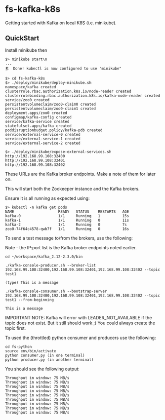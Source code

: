 # fs-kafka-k8s

Getting started with Kafka on local K8S (i.e. minikube).

## QuickStart

Install minikube then

```
$> minikube start\n
...
🏄  Done! kubectl is now configured to use "minikube"
```

```
$> cd fs-kafka-k8s
$> ./deploy/minikube/deploy-minikube.sh
namespace/kafka created
clusterrole.rbac.authorization.k8s.io/node-reader created
clusterrolebinding.rbac.authorization.k8s.io/kafka-node-reader created
service/zoo0 created
persistentvolumeclaim/zoo0-claim0 created
persistentvolumeclaim/zoo0-claim1 created
deployment.apps/zoo0 created
configmap/kafka-config created
service/kafka-service created
statefulset.apps/kafka created
poddisruptionbudget.policy/kafka-pdb created
service/external-service-0 created
service/external-service-1 created
service/external-service-2 created

$> ./deploy/minikube/expose-external-services.sh
http://192.168.99.108:32400
http://192.168.99.108:32401
http://192.168.99.108:32402
```

These URLs are the Kafka broker endpoints. Make a note of them for later on.

This will start both the Zookeeper instance and the Kafka brokers.

Ensure it is all running as expected using:

```
$> kubectl -n kafka get pods
NAME                    READY   STATUS    RESTARTS   AGE
kafka-0                 1/1     Running   1          15s
kafka-1                 1/1     Running   0          11s
kafka-2                 1/1     Running   0          7s
zoo0-74f64c4578-qwb7f   1/1     Running   0          16s
```

To send a test message to/from the brokers, use the following:

Note - the IP:port list is the Kafka broker endpoints noted earlier.

```
cd ~/workspace/kafka_2.12-2.3.0/bin

./kafka-console-producer.sh --broker-list 192.168.99.108:32400,192.168.99.108:32401,192.168.99.108:32402 --topic test1

(type) This is a message

./kafka-console-consumer.sh --bootstrap-server 192.168.99.108:32400,192.168.99.108:32401,192.168.99.108:32402 --topic test1 --from-beginning

This is a message
```

IMPORTANT NOTE: Kafka will error with LEADER_NOT_AVAILABLE if the topic does not exist. But it still should work ;) You could always create the topic first.

To used the (throttled) python consumer and producers use the following:

```
cd fs-python
source env/bin/activate
python consumer.py (in one terminal)
python producer.py (in another terminal)
```

You should see the following output:

```
Throughput in window: 75 MB/s
Throughput in window: 75 MB/s
Throughput in window: 75 MB/s
Throughput in window: 75 MB/s
Throughput in window: 75 MB/s
Throughput in window: 75 MB/s
Throughput in window: 75 MB/s
Throughput in window: 75 MB/s
Throughput in window: 75 MB/s
```

